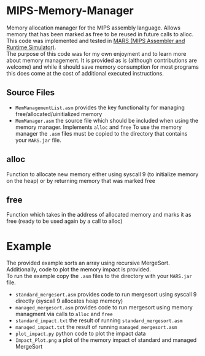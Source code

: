 # MIPS-Memory-Manager
Memory allocation manager for the MIPS assembly language. Allows memory that has been marked as free to be reused in future calls to alloc.  
This code was implemented and tested in [MARS (MIPS Assembler and Runtime Simulator)](http://courses.missouristate.edu/kenvollmar/mars/).  
The purpose of this code was for my own enjoyment and to learn more about memory management. It is provided as is (although contributions are welcome)
and while it should save memory consumption for most programs this does come at the cost of additional executed instructions.

## Source Files
* `MemManagementList.asm` provides the key functionality for managing free/allocated/uinitialized memory
* `MemManager.asm` the source file which should be included when using the memory manager. Implements `alloc` and `free`
To use the memory manager the `.asm` files must be copied to the directory that contains your `MARS.jar` file.

## alloc
Function to allocate new memory either using syscall 9 (to initialize memory on the heap) or by returning memory that was marked free

## free
Function which takes in the address of allocated memory and marks it as free (ready to be used again by a call to alloc)

# Example
The provided example sorts an array using recursive MergeSort.  Additionally, code to plot the memory impact is provided.  
To run the example copy the `.asm` files to the directory with your `MARS.jar` file.
* `standard_mergesort.asm` provides code to run mergesort using syscall 9 directly (syscall 9 allocates heap memory)
* `managed_mergesort.asm` provides code to run mergesort using memory managment via calls to `alloc` and `free`
* `standard_impact.txt` the result of running `standard_mergesort.asm`
* `managed_impact.txt` the result of running `managed_mergesort.asm`
* `plot_impact.py` python code to plot the impact data
* `Impact_Plot.png` a plot of the memory impact of standard and managed MergeSort
